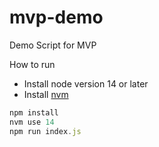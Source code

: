 # mvp-demo
Demo Script for MVP

How to run 
* Install node version 14 or later
* Install [nvm](https://github.com/nvm-sh/nvm) 
```javascript
npm install
nvm use 14
npm run index.js
```
